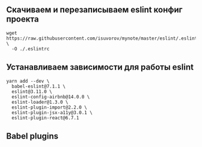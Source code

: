 

## Скачиваем и перезаписываем eslint конфиг проекта
```
wget https://raw.githubusercontent.com/isuvorov/mynote/master/eslint/.eslintrc \
  -O ./.eslintrc 
```

## Устанавливаем зависимости для работы eslint

```
yarn add --dev \
  babel-eslint@7.1.1 \
  eslint@3.11.0 \
  eslint-config-airbnb@14.0.0 \
  eslint-loader@1.3.0 \
  eslint-plugin-import@2.2.0 \
  eslint-plugin-jsx-a11y@3.0.1 \
  eslint-plugin-react@6.7.1
```

## Babel plugins

